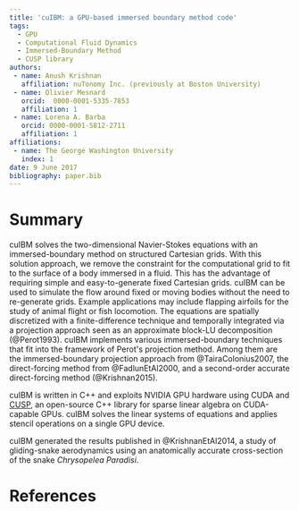 ```yaml
---
title: 'cuIBM: a GPU-based immersed boundary method code'
tags:
  - GPU
  - Computational Fluid Dynamics
  - Immersed-Boundary Method
  - CUSP library
authors:
 - name: Anush Krishnan
   affiliation: nuTonomy Inc. (previously at Boston University)
 - name: Olivier Mesnard
   orcid:  0000-0001-5335-7853
   affiliation: 1
 - name: Lorena A. Barba
   orcid: 0000-0001-5812-2711
   affiliation: 1
affiliations:
 - name: The George Washington University
   index: 1
date: 9 June 2017
bibliography: paper.bib
---
```


# Summary

cuIBM solves the two-dimensional Navier-Stokes equations with an immersed-boundary method on structured Cartesian grids.
With this solution approach, we remove the constraint for the computational grid to fit to the surface of a body immersed in a fluid.
This has the advantage of requiring simple and easy-to-generate fixed Cartesian grids.
cuIBM can be used to simulate the flow around fixed or moving bodies without the need to re-generate grids.
Example applications may include flapping airfoils for the study of animal flight or fish locomotion.
The equations are spatially discretized with a finite-difference technique and temporally integrated via a projection approach seen as an approximate block-LU decomposition (@Perot1993).
cuIBM implements various immersed-boundary techniques that fit into the framework of Perot's projection method.
Among them are the immersed-boundary projection approach from @TairaColonius2007, the direct-forcing method from @FadlunEtAl2000, and a second-order accurate direct-forcing method (@Krishnan2015).

cuIBM is written in C++ and exploits NVIDIA GPU hardware using CUDA and [CUSP](https://github.com/cusplibrary/cusplibrary), 
an open-source C++ library for sparse linear algebra on CUDA-capable GPUs.
cuIBM solves the linear systems of equations and applies stencil operations on a single GPU device.

cuIBM generated the results published in @KrishnanEtAl2014, a study of gliding-snake aerodynamics using an anatomically accurate cross-section of the snake *Chrysopelea Paradisi*.

# References
